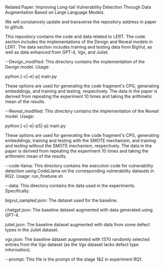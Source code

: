 Related Paper: Improving Long-tail Vulnerability Detection Through Data Augmentation Based on Large Language Models.

We will constancely update and transverse the repository address in paper to github.

This repository contains the code and data related to LERT. The code section includes the implementations of the Devign and Reveal models in LERT. The data section includes training and testing data from BigVul, as well as data enhanced from GPT-4, Vgx, and Juliet. 

--Devign_modified:
This directory contains the implementation of the Devign model. Usage:

python [-c|-e|-p] main.py

These options are used for generating the code fragment's CPG, generating embeddings, and training and testing, respectively. The data in the paper is derived from repeating the experiment 10 times and taking the arithmetic mean of the results.

--Reveal_modified:
This directory contains the implementation of the Reveal model. Usage:

python [-c|-e|-pS|-p] main.py

These options are used for generating the code fragment's CPG, generating embeddings, training and testing with the SMOTE mechanism, and training and testing without the SMOTE mechanism, respectively. The data in the paper is derived from repeating the experiment 10 times and taking the arithmetic mean of the results.

--code-llama:
This directory contains the execution code for vulnerability detection using CodeLlama on the corresponding vulnerability datasets in RQ2. Usage:
run_finetune.sh

--data:
This directory contains the data used in the experiments. Specifically:

bigvul_sampled.json: The dataset used for the baseline.

chatgpt.json: The baseline dataset augmented with data generated using GPT-4.

juliet.json: The baseline dataset augmented with data from some defect types in the Juliet dataset.

vgx.json: The baseline dataset augmented with 1370 randomly selected entries from the Vgx dataset (as the Vgx dataset lacks defect type information).

--prompt:
This file is the prompt of the stage 1&2 in experiment RQ1.

